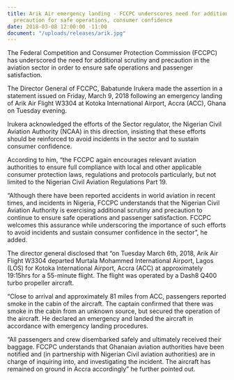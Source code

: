 ```yaml
---
title: Arik Air emergency landing - FCCPC underscores need for additional scrutiny,
  precaution for safe operations, consumer confidence
date: 2018-03-08 12:00:00 -11:00
document: "/uploads/releases/arik.jpg"
---
```


The Federal Competition and Consumer Protection Commission (FCCPC) has underscored the need for additional scrutiny and precaution in the aviation sector in order to ensure safe operations and passenger satisfaction.

The Director General of FCCPC, Babatunde Irukera made the assertion in a statement issued on Friday, March 9, 2018 following an emergency landing of Arik Air Flight W3304 at Kotoka International Airport, Accra (ACC), Ghana on Tuesday evening.

Irukera acknowledged the efforts of the Sector regulator, the Nigerian Civil Aviation Authority (NCAA) in this direction, insisting that these efforts should be reinforced to avoid incidents in the sector and to sustain consumer confidence.

According to him, “the FCCPC again encourages relevant aviation authorities to ensure full compliance with local and other applicable consumer protection laws, regulations and protocols particularly, but not limited to the Nigerian Civil Aviation Regulations Part 19.

“Although there have been reported accidents in world aviation in recent times, and incidents in Nigeria, FCCPC understands that the Nigerian Civil Aviation Authority is exercising additional scrutiny and precaution to continue to ensure safe operations and passenger satisfaction. FCCPC welcomes this assurance while underscoring the importance of such efforts to avoid incidents and sustain consumer confidence in the sector”, he added.

The director general disclosed that “on Tuesday March 6th, 2018, Arik Air Flight W3304 departed Murtala Mohammed International Airport, Lagos (LOS) for Kotoka International Airport, Accra (ACC) at approximately 19:15hrs for a 55-minute flight. The flight was operated by a Dash8 Q400 turbo propeller aircraft.  

“Close to arrival and approximately 81 miles from ACC, passengers reported smoke in the cabin of the aircraft. The captain confirmed that there was smoke in the cabin from an unknown source, but secured the operation of the aircraft. He declared an emergency and landed the aircraft in accordance with emergency landing procedures.

“All passengers and crew disembarked safely and ultimately received their baggage. FCCPC understands that Ghanaian aviation authorities have been notified and (in partnership with Nigerian Civil aviation authorities) are in charge of inquiring into, and investigating the incident. The aircraft has remained on ground in Accra accordingly” he further pointed out.